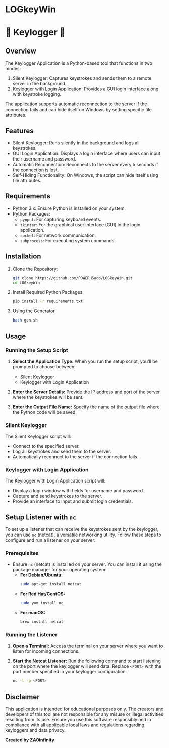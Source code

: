 # LOGkeyWin 
# 🔑 Keylogger 🔑

## Overview

The Keylogger Application is a Python-based tool that functions in two modes:
1. Silent Keylogger: Captures keystrokes and sends them to a remote server in the background.
2. Keylogger with Login Application: Provides a GUI login interface along with keystroke logging.

The application supports automatic reconnection to the server if the connection fails and can hide itself on Windows by setting specific file attributes.

## Features

- Silent Keylogger: Runs silently in the background and logs all keystrokes.
- GUI Login Application: Displays a login interface where users can input their username and password.
- Automatic Reconnection: Reconnects to the server every 5 seconds if the connection is lost.
- Self-Hiding Functionality: On Windows, the script can hide itself using file attributes.

## Requirements

- Python 3.x: Ensure Python is installed on your system.
- Python Packages:
  - `pynput`: For capturing keyboard events.
  - `tkinter`: For the graphical user interface (GUI) in the login application.
  - `socket`: For network communication.
  - `subprocess`: For executing system commands.

## Installation

1. Clone the Repository:
   ```bash
   git clone https://github.com/POWERHSado/LOGkeyWin.git
   cd LOGkeyWin
   ```
2. Install Required Python Packages:
   ```bash
   pip install -r requirements.txt
3. Using the Generator
   ```bash
   bash gen.sh
   ```
## Usage

### Running the Setup Script

1. **Select the Application Type:**
   When you run the setup script, you'll be prompted to choose between:
   - Silent Keylogger
   - Keylogger with Login Application

2. **Enter the Server Details:**
   Provide the IP address and port of the server where the keystrokes will be sent.

3. **Enter the Output File Name:**
   Specify the name of the output file where the Python code will be saved.

### Silent Keylogger

The Silent Keylogger script will:
- Connect to the specified server.
- Log all keystrokes and send them to the server.
- Automatically reconnect to the server if the connection fails.

### Keylogger with Login Application

The Keylogger with Login Application script will:
- Display a login window with fields for username and password.
- Capture and send keystrokes to the server.
- Provide an interface to input and submit login credentials.

## Setup Listener with `nc`

To set up a listener that can receive the keystrokes sent by the keylogger, you can use `nc` (netcat), a versatile networking utility. Follow these steps to configure and run a listener on your server:

### Prerequisites

- Ensure `nc` (netcat) is installed on your server. You can install it using the package manager for your operating system:
  - **For Debian/Ubuntu:**
    ```bash
    sudo apt-get install netcat
    ```
  - **For Red Hat/CentOS:**
    ```bash
    sudo yum install nc
    ```
  - **For macOS:**
    ```bash
    brew install netcat
    ```

### Running the Listener

1. **Open a Terminal:**
   Access the terminal on your server where you want to listen for incoming connections.

2. **Start the Netcat Listener:**
   Run the following command to start listening on the port where the keylogger will send data. Replace `<PORT>` with the port number specified in your keylogger configuration.
   ```bash
   nc -l -p <PORT>


## Disclaimer

This application is intended for educational purposes only. The creators and developers of this tool are not responsible for any misuse or illegal activities resulting from its use. Ensure you use this software responsibly and in compliance with all applicable local laws and regulations regarding keyloggers and data privacy.

**Created by ZA0infinity**



